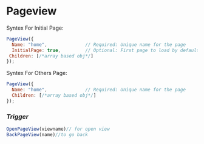 # Pageview

Syntex For Initial Page:
```JAVASCRIPT
PageView({
  Name: "home",              // Required: Unique name for the page
  InitialPage: true,         // Optional: First page to load by default
 Children: [/*array based obj*/] 
});
```
Syntex For Others Page:
```JAVASCRIPT
PageView({
  Name: "home",              // Required: Unique name for the page
  Children: [/*array based obj*/]
});
```

### ***Trigger***
```JAVASCRIPT
OpenPageView(viewname)// for open view
BackPageView(name)//to go back

```

